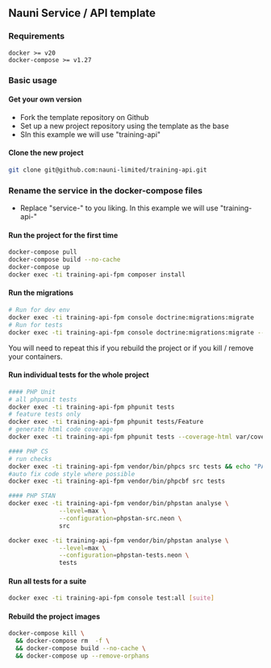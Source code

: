 ## Nauni Service / API template

### Requirements
```
docker >= v20
docker-compose >= v1.27 
```

### Basic usage

#### Get your own version
- Fork the template repository on Github
- Set up a new project repository using the template as the base
- SIn this example we will use "training-api"

#### Clone the new project
```sh
git clone git@github.com:nauni-limited/training-api.git
```

### Rename the service in the docker-compose files
- Replace "service-" to you liking. In this example we will use "training-api-"

#### Run the project for the first time
```sh
docker-compose pull
docker-compose build --no-cache
docker-compose up
docker exec -ti training-api-fpm composer install
```

#### Run the migrations
```sh
# Run for dev env
docker exec -ti training-api-fpm console doctrine:migrations:migrate
# Run for tests
docker exec -ti training-api-fpm console doctrine:migrations:migrate --env=test --no-interaction
```
You will need to repeat this if you rebuild the project or if you kill / remove your containers.


#### Run individual tests for the whole project
```sh
#### PHP Unit
# all phpunit tests
docker exec -ti training-api-fpm phpunit tests
# feature tests only
docker exec -ti training-api-fpm phpunit tests/Feature
# generate html code coverage 
docker exec -ti training-api-fpm phpunit tests --coverage-html var/coverage

#### PHP CS
# run checks
docker exec -ti training-api-fpm vendor/bin/phpcs src tests && echo "PASS"
#auto fix code style where possible
docker exec -ti training-api-fpm vendor/bin/phpcbf src tests

#### PHP STAN
docker exec -ti training-api-fpm vendor/bin/phpstan analyse \
              --level=max \
              --configuration=phpstan-src.neon \
              src

docker exec -ti training-api-fpm vendor/bin/phpstan analyse \
              --level=max \
              --configuration=phpstan-tests.neon \
              tests
```

#### Run all tests for a suite
```sh
docker exec -ti training-api-fpm console test:all [suite]
```

#### Rebuild the project images
```sh
docker-compose kill \
  && docker-compose rm  -f \
  && docker-compose build --no-cache \
  && docker-compose up --remove-orphans 
```